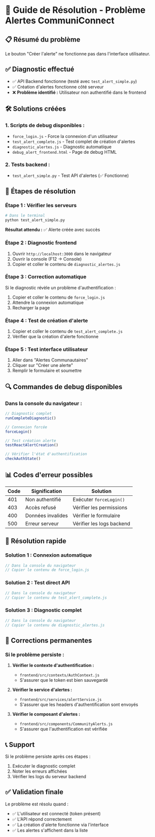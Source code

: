 # 🚨 Guide de Résolution - Problème Alertes CommuniConnect

## 📋 **Résumé du problème**
Le bouton "Créer l'alerte" ne fonctionne pas dans l'interface utilisateur.

## ✅ **Diagnostic effectué**
- ✅ API Backend fonctionne (testé avec `test_alert_simple.py`)
- ✅ Création d'alertes fonctionne côté serveur
- ❌ **Problème identifié :** Utilisateur non authentifié dans le frontend

## 🛠️ **Solutions créées**

### 1. **Scripts de debug disponibles :**
- `force_login.js` - Force la connexion d'un utilisateur
- `test_alert_complete.js` - Test complet de création d'alertes
- `diagnostic_alertes.js` - Diagnostic automatique
- `debug_alert_frontend.html` - Page de debug HTML

### 2. **Tests backend :**
- `test_alert_simple.py` - Test API d'alertes (✅ Fonctionne)

## 🚀 **Étapes de résolution**

### **Étape 1 : Vérifier les serveurs**
```bash
# Dans le terminal
python test_alert_simple.py
```
**Résultat attendu :** ✅ Alerte créée avec succès

### **Étape 2 : Diagnostic frontend**
1. Ouvrir `http://localhost:3000` dans le navigateur
2. Ouvrir la console (F12 → Console)
3. Copier et coller le contenu de `diagnostic_alertes.js`

### **Étape 3 : Correction automatique**
Si le diagnostic révèle un problème d'authentification :
1. Copier et coller le contenu de `force_login.js`
2. Attendre la connexion automatique
3. Recharger la page

### **Étape 4 : Test de création d'alerte**
1. Copier et coller le contenu de `test_alert_complete.js`
2. Vérifier que la création d'alerte fonctionne

### **Étape 5 : Test interface utilisateur**
1. Aller dans "Alertes Communautaires"
2. Cliquer sur "Créer une alerte"
3. Remplir le formulaire et soumettre

## 🔍 **Commandes de debug disponibles**

### Dans la console du navigateur :
```javascript
// Diagnostic complet
runCompleteDiagnostic()

// Connexion forcée
forceLogin()

// Test création alerte
testReactAlertCreation()

// Vérifier l'état d'authentification
checkAuthState()
```

## 📊 **Codes d'erreur possibles**

| Code | Signification | Solution |
|------|---------------|----------|
| 401 | Non authentifié | Exécuter `forceLogin()` |
| 403 | Accès refusé | Vérifier les permissions |
| 400 | Données invalides | Vérifier le formulaire |
| 500 | Erreur serveur | Vérifier les logs backend |

## 🎯 **Résolution rapide**

### **Solution 1 : Connexion automatique**
```javascript
// Dans la console du navigateur
// Copier le contenu de force_login.js
```

### **Solution 2 : Test direct API**
```javascript
// Dans la console du navigateur
// Copier le contenu de test_alert_complete.js
```

### **Solution 3 : Diagnostic complet**
```javascript
// Dans la console du navigateur
// Copier le contenu de diagnostic_alertes.js
```

## 🔧 **Corrections permanentes**

### **Si le problème persiste :**

1. **Vérifier le contexte d'authentification :**
   - `frontend/src/contexts/AuthContext.js`
   - S'assurer que le token est bien sauvegardé

2. **Vérifier le service d'alertes :**
   - `frontend/src/services/alertService.js`
   - S'assurer que les headers d'authentification sont envoyés

3. **Vérifier le composant d'alertes :**
   - `frontend/src/components/CommunityAlerts.js`
   - S'assurer que l'authentification est vérifiée

## 📞 **Support**

Si le problème persiste après ces étapes :
1. Exécuter le diagnostic complet
2. Noter les erreurs affichées
3. Vérifier les logs du serveur backend

## ✅ **Validation finale**

Le problème est résolu quand :
- ✅ L'utilisateur est connecté (token présent)
- ✅ L'API répond correctement
- ✅ La création d'alerte fonctionne via l'interface
- ✅ Les alertes s'affichent dans la liste 